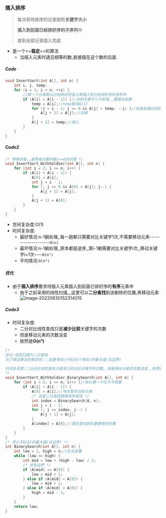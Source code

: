 ### 插入排序

> 每次将待排序的记录按照**关键字大小**
>
> **插入到前面已经排好序的子序列**中
>
> 直到全部记录插入完成

- 是一个==**稳定**==的算法
  - 当插入元素时遇见相等的数,直接插在这个数的后面

##### Code

```c++
void InsertSort(int A[], int n) {
	int i, j, temp;
	for (i = 1; i < n; ++i) {
		//第一个元素默认已经排好将各元素插入到已经排好序的序列中
		if (A[i] < A[i - 1]) {//当前关键字小于前驱,,要插在前面
			temp = A[i];//temp暂存A[i]
			for (j = i - 1; j >= 0 && A[j] > temp; --j) {//检查前面已经拍好序的元素
				A[j + 1] = A[j];//后移
			}
			A[j + 1] = temp;//插入
		}
	}
}
```

##### Code2

```c++
/* 带哨兵版,,避免每次都判断j>=0的问题 */
void InsertSort_WithSoldier(int A[], int n) {
	for (int i = 2; i <= n; i++) {
		if (A[i] < A[i - 1]) {
			A[0] = A[i];
			int j = i - 1;
			for (; j >= 0 && A[0] < A[j]; j--) {
				A[j + 1] = A[j];
			}
			A[j + 1] = A[0];
		}
	}
}
```

- 空间复杂度:O(1)
- 时间复杂度:
  - 最好情况:n-1躺处理,,每一趟都只需要对比关键字1次,不需要移动元素--------------------`O(n)`
  - 最坏情况:n-1躺处理,,原本都是逆序,,第i-1躺需要对比关键字i次,,移动关键字i+1次----`O(n²)`
  - 平均情况:`O(n²)`

##### 优化

- 由于**插入排序**要求待插入元素插入到前面已排好序的**有序**元素中
  - 由于之前采用的线性扫描,,,这里可以**二分查找**到该删除的位置,再移动元素![image-20220630152314015](https://cdn.jsdelivr.net/gh/DZX-hhh/Pictures/images/image-20220630152314015.png)

##### Code3

- 时间复杂度:
  - 二分对比线性查找只是**减少比较**关键字的次数
  - 但是移动元素的次数没变
  - 依然是**O(n²)**

```c++
/*
优化:线性扫描为二分查找
为了保证算法的稳定性:::这里寻找小于A[0](哨兵)的最大值(右边界)

时间复杂度:二分对比线性查找只是减少的比较关键字的次数,,但是移动元素的次数没变,,依然是O(n²)
*/
void InsertSort_WithSoldier_BinarySearch(int A[], int n) {
	for (int i = 2; i <= n; i++) {//默认第一个位子不用管
		if (A[i] < A[i - 1]) {
			A[0] = A[i];//哨兵暂存当前元素
			/* 这里二分查找替换线性查找 */
			int index = BinarySearch(A, n);
			int j = i - 1;
			for (; j >= index; j--) {
				A[j + 1] = A[j];
			}
			A[index] = A[0];//填充查找到的要替换的位置
		}
	}
}
/* 求小于A[0]的最大值(右边界) */
int BinarySearch(int A[], int n) {
	int low = 1, high = n;//左右变量
	while (low <= high) {
		int mid = low + (high - low) / 2;
		/* 求右边界 */
		if (A[mid] == A[0]) {
			low = mid + 1;
		} else if (A[mid] < A[0]) {
			low = mid + 1;
		} else if (A[mid] > A[0]) {
			high = mid - 1;
		}
	}
	return low;
}
```



